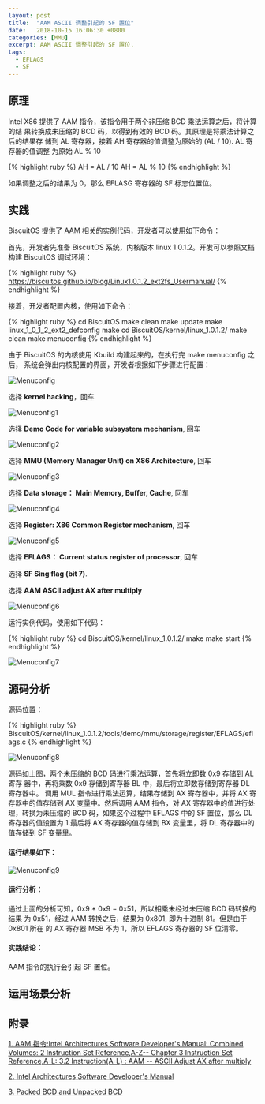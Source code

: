 ```yaml
---
layout: post
title:  "AAM ASCII 调整引起的 SF 置位"
date:   2018-10-15 16:06:30 +0800
categories: [MMU]
excerpt: AAM ASCII 调整引起的 SF 置位.
tags:
  - EFLAGS
  - SF
---
```


## 原理

Intel X86 提供了 AAM 指令，该指令用于两个非压缩 BCD 乘法运算之后，将计算的结
果转换成未压缩的 BCD 码，以得到有效的 BCD 码。其原理是将乘法计算之后的结果存
储到 AL 寄存器，接着 AH 寄存器的值调整为原始的  (AL / 10). AL 寄存器的值调整
为原始 AL % 10

{% highlight ruby %}
AH = AL / 10
AH = AL % 10
{% endhighlight %}

如果调整之后的结果为 0，那么 EFLASG 寄存器的 SF 标志位置位。

## 实践

BiscuitOS 提供了 AAM 相关的实例代码，开发者可以使用如下命令：

首先，开发者先准备 BiscuitOS 系统，内核版本 linux 1.0.1.2。开发可以参照文档
构建 BiscuitOS 调试环境：

{% highlight ruby %}
https://biscuitos.github.io/blog/Linux1.0.1.2_ext2fs_Usermanual/
{% endhighlight %}


接着，开发者配置内核，使用如下命令：

{% highlight ruby %}
cd BiscuitOS
make clean
make update
make linux_1_0_1_2_ext2_defconfig
make
cd BiscuitOS/kernel/linux_1.0.1.2/
make clean
make menuconfig
{% endhighlight %}

由于 BiscuitOS 的内核使用 Kbuild 构建起来的，在执行完 make menuconfig 之后，
系统会弹出内核配置的界面，开发者根据如下步骤进行配置：

![Menuconfig](https://raw.githubusercontent.com/EmulateSpace/PictureSet/master/BiscuitOS/kernel/MMU000003.png)

选择 **kernel hacking**，回车

![Menuconfig1](https://raw.githubusercontent.com/EmulateSpace/PictureSet/master/BiscuitOS/kernel/MMU000004.png)

选择 **Demo Code for variable subsystem mechanism**, 回车

![Menuconfig2](https://raw.githubusercontent.com/EmulateSpace/PictureSet/master/BiscuitOS/kernel/MMU000005.png)

选择 **MMU (Memory Manager Unit) on X86 Architecture**, 回车

![Menuconfig3](https://raw.githubusercontent.com/EmulateSpace/PictureSet/master/BiscuitOS/kernel/MMU000006.png)

选择 **Data storage： Main  Memory, Buffer, Cache**, 回车

![Menuconfig4](https://raw.githubusercontent.com/EmulateSpace/PictureSet/master/BiscuitOS/kernel/MMU000007.png)

选择 **Register: X86 Common Register mechanism**, 回车

![Menuconfig5](https://raw.githubusercontent.com/EmulateSpace/PictureSet/master/BiscuitOS/kernel/MMU000008.png)

选择 **EFLAGS： Current status register of processor**, 回车

选择 **SF  Sing flag (bit 7)**.

选择 **AAM  ASCII adjust AX after multiply**

![Menuconfig6](https://raw.githubusercontent.com/EmulateSpace/PictureSet/master/BiscuitOS/kernel/MMU000359.png)

运行实例代码，使用如下代码：

{% highlight ruby %}
cd BiscuitOS/kernel/linux_1.0.1.2/
make 
make start
{% endhighlight %}

![Menuconfig7](https://raw.githubusercontent.com/EmulateSpace/PictureSet/master/BiscuitOS/kernel/MMU000360.png)

## 源码分析

源码位置：

{% highlight ruby %}
BiscuitOS/kernel/linux_1.0.1.2/tools/demo/mmu/storage/register/EFLAGS/eflags.c
{% endhighlight %}

![Menuconfig8](https://raw.githubusercontent.com/EmulateSpace/PictureSet/master/BiscuitOS/kernel/MMU000361.png)

源码如上图，两个未压缩的 BCD 码进行乘法运算，首先将立即数 0x9 存储到 AL 寄存
器中，再将乘数 0x9 存储到寄存器 BL 中，最后将立即数存储到寄存器 DL 寄存器中。
调用 MUL 指令进行乘法运算，结果存储到 AX 寄存器中，并将 AX 寄存器中的值存储到 
AX 变量中。然后调用 AAM 指令，对 AX 寄存器中的值进行处理，转换为未压缩的 BCD 
码，如果这个过程中 EFLAGS 中的 SF 置位，那么 DL 寄存器的值设置为 1.最后将 AX 
寄存器的值存储到 BX 变量里，将 DL 寄存器中的值存储到 SF 变量里。

#### 运行结果如下：

![Menuconfig9](https://raw.githubusercontent.com/EmulateSpace/PictureSet/master/BiscuitOS/kernel/MMU000362.png)

#### 运行分析：

通过上面的分析可知，0x9 * 0x9 = 0x51，所以相乘未经过未压缩 BCD 码转换的结果
为 0x51，经过 AAM 转换之后，结果为 0x801, 即为十进制 81。但是由于 0x801 所在
的 AX 寄存器 MSB 不为 1，所以 EFLAGS 寄存器的 SF 位清零。

#### 实践结论：

AAM  指令的执行会引起 SF 置位。

## 运用场景分析

## 附录

[1. AAM 指令:Intel Architectures Software Developer's Manual: Combined Volumes: 2 Instruction Set Reference,A-Z-- Chapter 3 Instruction Set Reference,A-L: 3.2 Instruction(A-L) : AAM -- ASCII Adjust AX after multiply](https://software.intel.com/en-us/articles/intel-sdm)

[2. Intel Architectures Software Developer's Manual](https://github.com/BiscuitOS/Documentation/blob/master/Datasheet/Intel-IA32_DevelopmentManual.pdf)

[3. Packed BCD and Unpacked BCD](https://github.com/BuddyZhang1/Kernel/tree/master/tools/demo/Data/Base/BCD)
